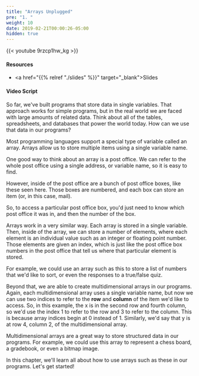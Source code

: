 ```yaml
---
title: "Arrays Unplugged"
pre: "1. "
weight: 10
date: 2019-02-21T00:00:26-05:00
hidden: true
---
```


{{< youtube 9rzcp1hw_kg >}}

#### Resources

* <a href="{{% relref "./slides" %}}" target="_blank">Slides</a>

#### Video Script

So far, we've built programs that store data in single variables. That approach works for simple programs, but in the real world we are faced with large amounts of related data. Think about all of the tables, spreadsheets, and databases that power the world today. How can we use that data in our programs?

Most programming languages support a special type of variable called an array. Arrays allow us to store multiple items using a single variable name.

One good way to think about an array is a post office. We can refer to the whole post office using a single address, or variable name, so it is easy to find.

However, inside of the post office are a bunch of post office boxes, like these seen here. Those boxes are numbered, and each box can store an item (or, in this case, mail).

So, to access a particular post office box, you'd just need to know which post office it was in, and then the number of the box.

Arrays work in a very similar way. Each array is stored in a single variable. Then, inside of the array, we can store a number of elements, where each element is an individual value such as an integer or floating point number. Those elements are given an index, which is just like the post office box numbers in the post office that tell us where that particular element is stored.

For example, we could use an array such as this to store a list of numbers that we'd like to sort, or even the responses to a true/false quiz.

Beyond that, we are able to create multidimensional arrays in our programs. Again, each multidimensional array uses a single variable name, but now we can use two indices to refer to the **row** and **column** of the item we'd like to access. So, in this example, the x is in the second row and fourth column, so we'd use the index 1 to refer to the row and 3 to refer to the column. This is because array indices begin at 0 instead of 1. Similarly, we'd say that y is at row 4, column 2, of the multidimensional array.

Multidimensional arrays are a great way to store structured data in our programs. For example, we could use this array to represent a chess board, a gradebook, or even a bitmap image.

In this chapter, we'll learn all about how to use arrays such as these in our programs. Let's get started!
